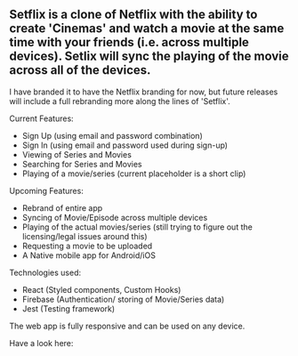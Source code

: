 ## Setflix is a clone of Netflix with the ability to create 'Cinemas' and watch a movie at the same time with your friends (i.e. across multiple devices). Setlix will sync the playing of the movie across all of the devices.

I have branded it to have the Netflix branding for now, but future releases will include a full rebranding more along the lines of 'Setflix'. 

Current Features:
- Sign Up (using email and password combination)
- Sign In (using email and password used during sign-up)
- Viewing of Series and Movies
- Searching for Series and Movies
- Playing of a movie/series (current placeholder is a short clip)

Upcoming Features:
- Rebrand of entire app
- Syncing of Movie/Episode across multiple devices
- Playing of the actual movies/series (still trying to figure out the licensing/legal issues around this)
- Requesting a movie to be uploaded
- A Native mobile app for Android/iOS

Technologies used:
- React (Styled components, Custom Hooks)
- Firebase (Authentication/ storing of Movie/Series data)
- Jest (Testing framework)

The web app is fully responsive and can be used on any device.

Have a look here: 



